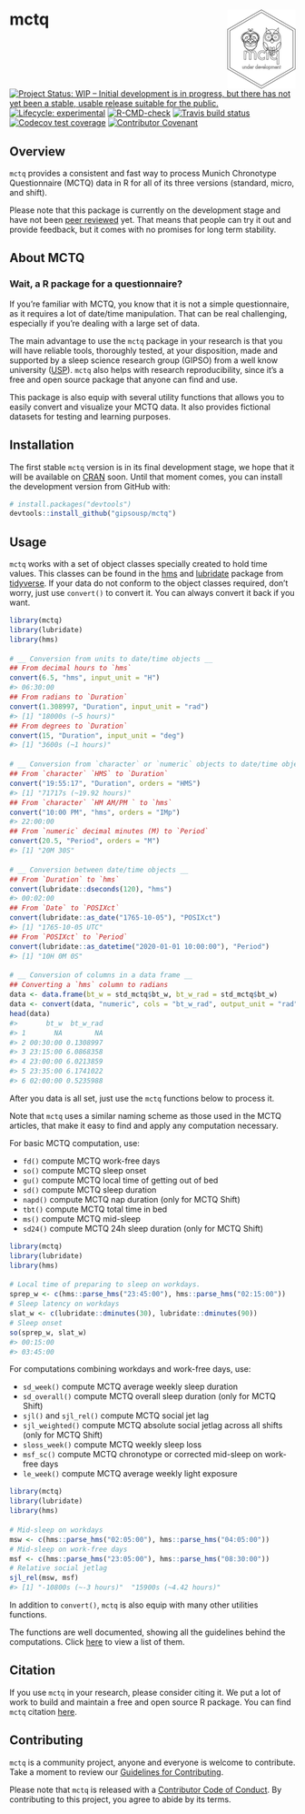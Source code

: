 
<!-- README.md is generated from README.Rmd. Please edit that file -->

# mctq <a href='https://gipsousp.github.io/mctq'><img src='man/figures/logo.png' align="right" height="139" /></a>

<!-- badges: start -->
<!-- To do: Add Code coverage (when possible) <https://docs.codecov.io/> -->

[![Project Status: WIP – Initial development is in progress, but there
has not yet been a stable, usable release suitable for the
public.](https://www.repostatus.org/badges/latest/wip.svg)](https://www.repostatus.org/#wip)
[![Lifecycle:
experimental](https://img.shields.io/badge/lifecycle-experimental-orange.svg)](https://www.tidyverse.org/lifecycle/#experimental)
[![R-CMD-check](https://github.com/gipsousp/mctq/workflows/R-CMD-check/badge.svg)](https://github.com/gipsousp/mctq/actions)
[![Travis build
status](https://travis-ci.com/gipsousp/mctq.svg?branch=master)](https://travis-ci.com/gipsousp/mctq)
[![Codecov test
coverage](https://codecov.io/gh/gipsousp/mctq/branch/master/graph/badge.svg)](https://codecov.io/gh/gipsousp/mctq?branch=master)
[![Contributor
Covenant](https://img.shields.io/badge/Contributor%20Covenant-v2.0%20adopted-ff69b4.svg)](https://gipsousp.github.io/mctq/CODE_OF_CONDUCT.html)
<!-- badges: end -->

## Overview

`mctq` provides a consistent and fast way to process Munich Chronotype
Questionnaire (MCTQ) data in R for all of its three versions (standard,
micro, and shift).

Please note that this package is currently on the development stage and
have not been [peer
reviewed](https://devguide.ropensci.org/softwarereviewintro.html) yet.
That means that people can try it out and provide feedback, but it comes
with no promises for long term stability.

## About MCTQ

### Wait, a R package for a questionnaire?

If you’re familiar with MCTQ, you know that it is not a simple
questionnaire, as it requires a lot of date/time manipulation. That can
be real challenging, especially if you’re dealing with a large set of
data.

The main advantage to use the `mctq` package in your research is that
you will have reliable tools, thoroughly tested, at your disposition,
made and supported by a sleep science research group (GIPSO) from a well
know university ([USP](https://www5.usp.br/)). `mctq` also helps with
research reproducibility, since it’s a free and open source package that
anyone can find and use.

This package is also equip with several utility functions that allows
you to easily convert and visualize your MCTQ data. It also provides
fictional datasets for testing and learning purposes.

## Installation

The first stable `mctq` version is in its final development stage, we
hope that it will be available on [CRAN](https://cran.r-project.org/)
soon. Until that moment comes, you can install the development version
from GitHub with:

``` r
# install.packages("devtools")
devtools::install_github("gipsousp/mctq")
```

## Usage

`mctq` works with a set of object classes specially created to hold time
values. This classes can be found in the
[hms](https://hms.tidyverse.org/) and
[lubridate](https://lubridate.tidyverse.org/) package from
[tidyverse](https://www.tidyverse.org/packages/). If your data do not
conform to the object classes required, don’t worry, just use
`convert()` to convert it. You can always convert it back if you want.

``` r
library(mctq)
library(lubridate)
library(hms)

# __ Conversion from units to date/time objects __
## From decimal hours to `hms`
convert(6.5, "hms", input_unit = "H")
#> 06:30:00
## From radians to `Duration`
convert(1.308997, "Duration", input_unit = "rad")
#> [1] "18000s (~5 hours)"
## From degrees to `Duration`
convert(15, "Duration", input_unit = "deg")
#> [1] "3600s (~1 hours)"

# __ Conversion from `character` or `numeric` objects to date/time objects __
## From `character` `HMS` to `Duration`
convert("19:55:17", "Duration", orders = "HMS")
#> [1] "71717s (~19.92 hours)"
## From `character` `HM AM/PM ` to `hms`
convert("10:00 PM", "hms", orders = "IMp")
#> 22:00:00
## From `numeric` decimal minutes (M) to `Period`
convert(20.5, "Period", orders = "M")
#> [1] "20M 30S"

# __ Conversion between date/time objects __
## From `Duration` to `hms`
convert(lubridate::dseconds(120), "hms")
#> 00:02:00
## From `Date` to `POSIXct`
convert(lubridate::as_date("1765-10-05"), "POSIXct")
#> [1] "1765-10-05 UTC"
## From `POSIXct` to `Period`
convert(lubridate::as_datetime("2020-01-01 10:00:00"), "Period")
#> [1] "10H 0M 0S"

# __ Conversion of columns in a data frame __
## Converting a `hms` column to radians
data <- data.frame(bt_w = std_mctq$bt_w, bt_w_rad = std_mctq$bt_w)
data <- convert(data, "numeric", cols = "bt_w_rad", output_unit = "rad")
head(data)
#>       bt_w  bt_w_rad
#> 1       NA        NA
#> 2 00:30:00 0.1308997
#> 3 23:15:00 6.0868358
#> 4 23:00:00 6.0213859
#> 5 23:35:00 6.1741022
#> 6 02:00:00 0.5235988
```

After you data is all set, just use the `mctq` functions below to
process it.

Note that `mctq` uses a similar naming scheme as those used in the MCTQ
articles, that make it easy to find and apply any computation necessary.

For basic MCTQ computation, use:

-   `fd()` compute MCTQ work-free days
-   `so()` compute MCTQ sleep onset
-   `gu()` compute MCTQ local time of getting out of bed
-   `sd()` compute MCTQ sleep duration
-   `napd()` compute MCTQ nap duration (only for MCTQ Shift)
-   `tbt()` compute MCTQ total time in bed
-   `ms()` compute MCTQ mid-sleep
-   `sd24()` compute MCTQ 24h sleep duration (only for MCTQ Shift)

``` r
library(mctq)
library(lubridate)
library(hms)

# Local time of preparing to sleep on workdays.
sprep_w <- c(hms::parse_hms("23:45:00"), hms::parse_hms("02:15:00"))
# Sleep latency on workdays
slat_w <- c(lubridate::dminutes(30), lubridate::dminutes(90))
# Sleep onset
so(sprep_w, slat_w)
#> 00:15:00
#> 03:45:00
```

For computations combining workdays and work-free days, use:

-   `sd_week()` compute MCTQ average weekly sleep duration
-   `sd_overall()` compute MCTQ overall sleep duration (only for MCTQ
    Shift)
-   `sjl()` and `sjl_rel()` compute MCTQ social jet lag
-   `sjl_weighted()` compute MCTQ absolute social jetlag across all
    shifts (only for MCTQ Shift)
-   `sloss_week()` compute MCTQ weekly sleep loss
-   `msf_sc()` compute MCTQ chronotype or corrected mid-sleep on
    work-free days
-   `le_week()` compute MCTQ average weekly light exposure

``` r
library(mctq)
library(lubridate)
library(hms)

# Mid-sleep on workdays
msw <- c(hms::parse_hms("02:05:00"), hms::parse_hms("04:05:00"))
# Mid-sleep on work-free days
msf <- c(hms::parse_hms("23:05:00"), hms::parse_hms("08:30:00"))
# Relative social jetlag
sjl_rel(msw, msf)
#> [1] "-10800s (~-3 hours)"  "15900s (~4.42 hours)"
```

In addition to `convert()`, `mctq` is also equip with many other
utilities functions.

The functions are well documented, showing all the guidelines behind the
computations. Click
[here](https://gipsousp.github.io/mctq/reference/index.html) to view a
list of them.

## Citation

If you use `mctq` in your research, please consider citing it. We put a
lot of work to build and maintain a free and open source R package. You
can find `mctq` citation
[here](https://gipsousp.github.io/mctq/authors.html).

## Contributing

`mctq` is a community project, anyone and everyone is welcome to
contribute. Take a moment to review our [Guidelines for
Contributing](https://gipsousp.github.io/mctq/CONTRIBUTING.html).

Please note that `mctq` is released with a [Contributor Code of
Conduct](https://gipsousp.github.io/mctq/CODE_OF_CONDUCT.html). By
contributing to this project, you agree to abide by its terms.
